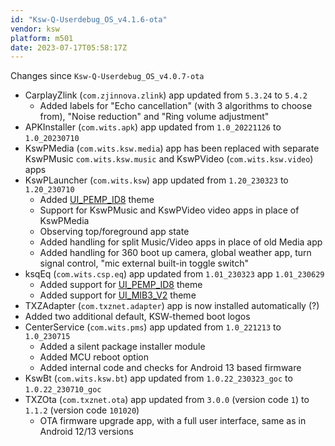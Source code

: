 ```yaml
---
id: "Ksw-Q-Userdebug_OS_v4.1.6-ota"
vendor: ksw
platform: m501
date: 2023-07-17T05:58:17Z
---
```

Changes since `Ksw-Q-Userdebug_OS_v4.0.7-ota`
- CarplayZlink (`com.zjinnova.zlink`) app updated from `5.3.24` to `5.4.2`
    - Added labels for "Echo cancellation" (with 3 algorithms to choose from), "Noise reduction" and "Ring volume adjustment"
- APKInstaller (`com.wits.apk`) app updated from `1.0_20221126` to `1.0_20230710`
- KswPMedia (`com.wits.ksw.media`) app has been replaced with separate KswPMusic `com.wits.ksw.music` and KswPVideo (`com.wits.ksw.video`) apps
- KswPLauncher (`com.wits.ksw`) app updated from `1.20_230323` to `1.20_230710`
    - Added [UI_PEMP_ID8](../../../themes/ksw/ui_pemp_id8) theme
    - Support for KswPMusic and KswPVideo video apps in place of KswPMedia
    - Observing top/foreground app state
    - Added handling for split Music/Video apps in place of old Media app
    - Added handling for 360 boot up camera, global weather app, turn signal control, "mic external built-in toggle switch"
- ksqEq (`com.wits.csp.eq`) app updated from `1.01_230323` app `1.01_230629`
    - Added support for [UI_PEMP_ID8](../../../themes/ksw/ui_pemp_id8) theme
    - Added support for [UI_MIB3_V2](../../../themes/ksw/ui_mib3_v2) theme
- TXZAdapter (`com.txznet.adapter`) app is now installed automatically (?)
- Added two additional default, KSW-themed boot logos
- CenterService (`com.wits.pms`) app updated from `1.0_221213` to `1.0_230715`
    - Added a silent package installer module
    - Added MCU reboot option
    - Added internal code and checks for Android 13 based firmware
- KswBt (`com.wits.ksw.bt`) app updated from `1.0.22_230323_goc` to `1.0.22_230710_goc`
- TXZOta (`com.txznet.ota`) app updated from `3.0.0` (version code `1`) to `1.1.2` (version code `101020`)
    - OTA firmware upgrade app, with a full user interface, same as in Android 12/13 versions
